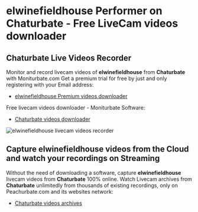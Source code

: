 # elwinefieldhouse Performer on Chaturbate - Free LiveCam videos downloader

## Chaturbate Live Videos Recorder

Monitor and record livecam videos of **elwinefieldhouse** from **Chaturbate** with Moniturbate.com
Get a premium trial for free by just and only registering with your Email address:
* [elwinefieldhouse Premium videos downloader](https://moniturbate.com/request-demo-licence-key.html)

Free livecam videos downloader - Moniturbate Software:
* [Chaturbate videos downloader](https://moniturbate.com/moniturbate-download-software.html)

![elwinefieldhouse livecam videos recorder](https://peachurnet.com/templates/moniturbate-software.png)


## Capture elwinefieldhouse videos from the Cloud and watch your recordings on Streaming

Without the need of downloading a software, capture **elwinefieldhouse** livecam videos from **Chaturbate** 100% online.
Watch Livecam archives from **Chaturbate** unlimitedly from thousands of existing recordings, only on Peachurbate.com and its websites network:
* [Chaturbate videos archives](https://peachurnet.com/)